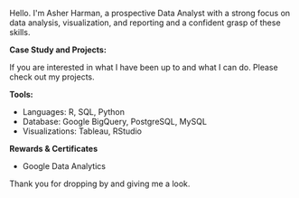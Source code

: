 Hello. I'm Asher Harman, a prospective Data Analyst with a strong focus on data analysis, visualization, and reporting and a confident grasp of these skills.


**Case Study and Projects:**

If you are interested in what I have been up to and what I can do. Please check out my projects.




**Tools:**

- Languages: R, SQL, Python
- Database: Google BigQuery, PostgreSQL, MySQL
- Visualizations: Tableau, RStudio


**Rewards & Certificates**
- Google Data Analytics


Thank you for dropping by and giving me a look.
